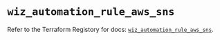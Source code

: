 # `wiz_automation_rule_aws_sns`

Refer to the Terraform Registory for docs: [`wiz_automation_rule_aws_sns`](https://registry.terraform.io/providers/rhizo-co/wiz/1.1.6/docs/resources/automation_rule_aws_sns).
